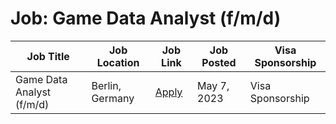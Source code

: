 # Job: Game Data Analyst (f/m/d)

| Job Title | Job Location | Job Link | Job Posted | Visa Sponsorship |
| --- | --- | --- | --- | --- |
| Game Data Analyst (f/m/d) | Berlin, Germany | [Apply](https://jobs.lever.co/kolibrigames/028f1aae-99c0-460b-bf98-4009e98d2e26/apply) | May 7, 2023 | Visa Sponsorship |
